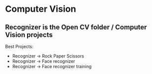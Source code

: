 # Computer Vision

<h2>Recognizer is the Open CV folder / Computer Vision projects</h2>

Best Projects:
- Recognizer -> Rock Paper Scissors
- Recognizer -> Face recognizer
- Recognizer -> Face recognizer training

